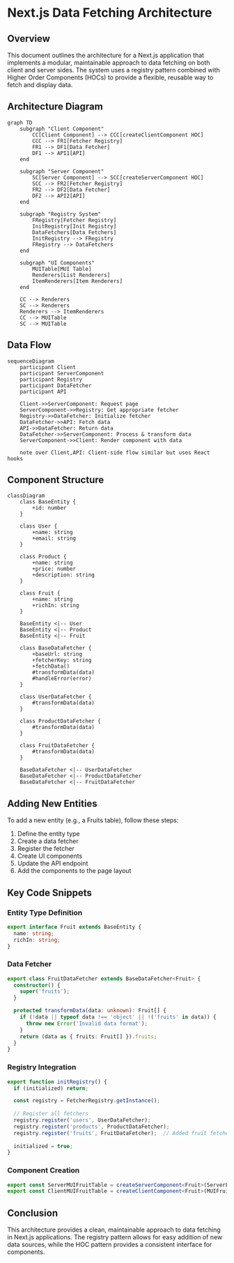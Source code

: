 # Next.js Data Fetching Architecture

## Overview

This document outlines the architecture for a Next.js application that implements a modular, maintainable approach to data fetching on both client and server sides. The system uses a registry pattern combined with Higher Order Components (HOCs) to provide a flexible, reusable way to fetch and display data.

## Architecture Diagram

```mermaid
graph TD
    subgraph "Client Component"
        CC[Client Component] --> CCC[createClientComponent HOC]
        CCC --> FR1[Fetcher Registry]
        FR1 --> DF1[Data Fetcher]
        DF1 --> API1[API]
    end
    
    subgraph "Server Component"
        SC[Server Component] --> SCC[createServerComponent HOC]
        SCC --> FR2[Fetcher Registry]
        FR2 --> DF2[Data Fetcher]
        DF2 --> API2[API]
    end
    
    subgraph "Registry System"
        FRegistry[Fetcher Registry]
        InitRegistry[Init Registry]
        DataFetchers[Data Fetchers]
        InitRegistry --> FRegistry
        FRegistry --> DataFetchers
    end
    
    subgraph "UI Components"
        MUITable[MUI Table]
        Renderers[List Renderers]
        ItemRenderers[Item Renderers]
    end
    
    CC --> Renderers
    SC --> Renderers
    Renderers --> ItemRenderers
    CC --> MUITable
    SC --> MUITable
```

## Data Flow

```mermaid
sequenceDiagram
    participant Client
    participant ServerComponent
    participant Registry
    participant DataFetcher
    participant API
    
    Client->>ServerComponent: Request page
    ServerComponent->>Registry: Get appropriate fetcher
    Registry->>DataFetcher: Initialize fetcher
    DataFetcher->>API: Fetch data
    API->>DataFetcher: Return data
    DataFetcher->>ServerComponent: Process & transform data
    ServerComponent->>Client: Render component with data
    
    note over Client,API: Client-side flow similar but uses React hooks
```

## Component Structure

```mermaid
classDiagram
    class BaseEntity {
        +id: number
    }
    
    class User {
        +name: string
        +email: string
    }
    
    class Product {
        +name: string
        +price: number
        +description: string
    }
    
    class Fruit {
        +name: string
        +richIn: string
    }
    
    BaseEntity <|-- User
    BaseEntity <|-- Product
    BaseEntity <|-- Fruit
    
    class BaseDataFetcher {
        +baseUrl: string
        +fetcherKey: string
        +fetchData()
        #transformData(data)
        #handleError(error)
    }
    
    class UserDataFetcher {
        #transformData(data)
    }
    
    class ProductDataFetcher {
        #transformData(data)
    }
    
    class FruitDataFetcher {
        #transformData(data)
    }
    
    BaseDataFetcher <|-- UserDataFetcher
    BaseDataFetcher <|-- ProductDataFetcher
    BaseDataFetcher <|-- FruitDataFetcher
```

## Adding New Entities

To add a new entity (e.g., a Fruits table), follow these steps:

1. Define the entity type
2. Create a data fetcher
3. Register the fetcher
4. Create UI components
5. Update the API endpoint
6. Add the components to the page layout

## Key Code Snippets

### Entity Type Definition

```typescript
export interface Fruit extends BaseEntity {
  name: string;
  richIn: string;
}
```

### Data Fetcher

```typescript
export class FruitDataFetcher extends BaseDataFetcher<Fruit> {
  constructor() {
    super('fruits');
  }

  protected transformData(data: unknown): Fruit[] {
    if (!data || typeof data !== 'object' || !('fruits' in data)) {
      throw new Error('Invalid data format');
    }
    return (data as { fruits: Fruit[] }).fruits;
  }
}
```

### Registry Integration

```typescript
export function initRegistry() {
  if (initialized) return;

  const registry = FetcherRegistry.getInstance();
  
  // Register all fetchers
  registry.register('users', UserDataFetcher);
  registry.register('products', ProductDataFetcher);
  registry.register('fruits', FruitDataFetcher);  // Added fruit fetcher
  
  initialized = true;
}
```

### Component Creation

```typescript
export const ServerMUIFruitTable = createServerComponent<Fruit>(ServerFruitTableComponent, 'fruits');
export const ClientMUIFruitTable = createClientComponent<Fruit>(MUIFruitTableAdapter, 'fruits');
```

## Conclusion

This architecture provides a clean, maintainable approach to data fetching in Next.js applications. The registry pattern allows for easy addition of new data sources, while the HOC pattern provides a consistent interface for components.